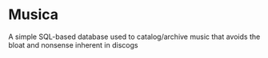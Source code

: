 # Musica
A simple SQL-based database used to catalog/archive music that avoids the bloat and nonsense inherent in discogs
